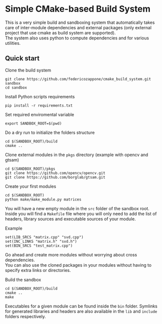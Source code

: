 # Simple CMake-based Build System

This is a very simple build and sandboxing system that automatically takes care of inter-module dependencies and external packages (only external project that use cmake as build system are supported).\
The system also uses python to compute dependencies and for various utilities.

## Quick start

Clone the build system
```
git clone https://github.com/federicozappone/cmake_build_system.git sandbox
cd sandbox
```

Install Python scripts requirements
```
pip install -r requirements.txt
```


Set required enviromental variable
```
export SANDBOX_ROOT=$(pwd)
```

Do a dry run to initialize the folders structure
```
cd $(SANDBOX_ROOT)/build
cmake ..
```

Clone external modules in the ```pkgs``` directory (example with opencv and gtsam)
```
cd $(SANDBOX_ROOT)/pkgs
git clone https://github.com/opencv/opencv.git
git clone https://github.com/borglab/gtsam.git
```

Create your first modules
```
cd $(SANDBOX_ROOT)
python make/make_module.py matrices
```

You will have a new empty module in the ```src``` folder of the sandbox root.
Inside you will find a ```Makefile``` file where you will only need to add the list of headers, library sources and executable sources of your module.

Example
```
set(LIB_SRCS "matrix.cpp" "svd.cpp")
set(INC_LINKS "matrix.h" "svd.h")
set(BIN_SRCS "test_matrix.cpp")
```

Go ahead and create more modules without worrying about cross dependencies.\
You can also use the cloned packages in your modules without having to specify extra links or directories.

Build the sandbox
```
cd $(SANDBOX_ROOT)/build
cmake ..
make
```

Executables for a given module can be found inside the ```bin``` folder.
Symlinks for generated libraries and headers are also available in the ```lib``` and ```include``` folders respectively.
